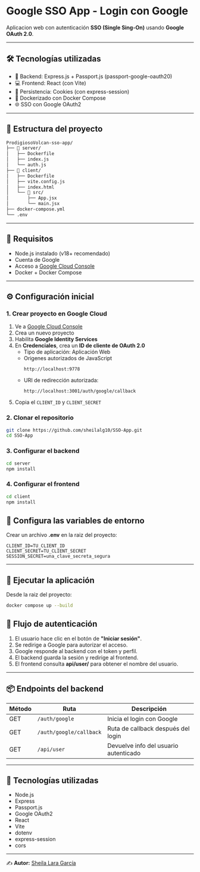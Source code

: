 # Google SSO App - Login con Google

Aplicacion web con autenticación **SSO (Single Sing-On)** usando **Google OAuth 2.0**.

---

## 🛠️ Tecnologías utilizadas

- 🧠 Backend: Express.js + Passport.js (passport-google-oauth20)
- 💻 Frontend: React (con Vite)
- 🍪 Persistencia: Cookies (con express-session)
- 🐳 Dockerizado con Docker Compose
- 🌐 SSO con Google OAuth2

---

## 📁 Estructura del proyecto
```sh
ProdigiosoVolcan-sso-app/
├── 📁 server/
│   ├── Dockerfile
│   ├── index.js
│   └── auth.js
├── 📁 client/
│   ├── Dockerfile
│   ├── vite.config.js
│   ├── index.html
│   └── 📁 src/
│       ├── App.jsx
│       └── main.jsx
├── docker-compose.yml
└── .env
```
---

## 🚀 Requisitos

- Node.js instalado (v18+ recomendado)
- Cuenta de Google
- Acceso a [Google Cloud Console](https://console.cloud.google.com)
- Docker + Docker Compose

---

## ⚙️ Configuración inicial

### 1. Crear proyecto en Google Cloud

1. Ve a [Google Cloud Console](https://console.cloud.google.com)
2. Crea un nuevo proyecto
3. Habilita **Google Identity Services**
4. En **Credenciales**, crea un **ID de cliente de OAuth 2.0**
   - Tipo de aplicación: Aplicación Web
   - Origenes autorizados de JavaScript
     ```
     http://localhost:9778
     ```
   - URI de redirección autorizada:
     ```
     http://localhost:3001/auth/google/callback
     ```
5. Copia el `CLIENT_ID` y `CLIENT_SECRET`

### 2. Clonar el repositorio

```bash
git clone https://github.com/sheilalg10/SSO-App.git
cd SSO-App
```

### 3. Configurar el backend

```bash
cd server
npm install
```

### 4. Configurar el frontend

```bash
cd client
npm install
```

## 🔐 Configura las variables de entorno
Crear un archivo **.env** en la raiz del proyecto:

```env
CLIENT_ID=TU_CLIENT_ID
CLIENT_SECRET=TU_CLIENT_SECRET
SESSION_SECRET=una_clave_secreta_segura
```

---

## 🚀 Ejecutar la aplicación

Desde la raiz del proyecto:

```bash
docker compose up --build
```

## 🔐 Flujo de autenticación

1. El usuario hace clic en el botón de **"Iniciar sesión"**.
2. Se redirige a Google para autorizar el acceso.
3. Google responde al backend con el token y perfil.
4. El backend guarda la sesión y redirige al frontend.
5. El frontend consulta **api/user/** para obtener el nombre del usuario.

---

## 📦 Endpoints del backend
| Método | Ruta                    | Descripción                           |
| ------ | ----------------------- | ------------------------------------- |
| GET    | `/auth/google`          | Inicia el login con Google            |
| GET    | `/auth/google/callback` | Ruta de callback después del login    |
| GET    | `/api/user`             | Devuelve info del usuario autenticado |

---

## 🧠 Tecnologías utilizadas
- Node.js
- Express
- Passport.js
- Google OAuth2
- React
- Vite
- dotenv
- express-session
- cors

---
✍️ **Autor:** [Sheila Lara García](https://github.com/sheilalg10)
